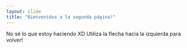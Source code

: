 ```yaml
---
layout: slide
title: "Bienvenidos a la segunda página!"
---
```

No sé lo que estoy haciendo XD
Utiliza la flecha hacia la izquierda para volver!
